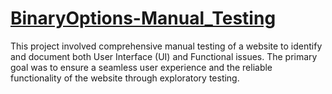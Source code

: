 # [BinaryOptions-Manual_Testing](https://derivfe.github.io/qa-test/)
This project involved comprehensive manual testing of a website to identify and document both User Interface (UI) and Functional issues. The primary goal was to ensure a seamless user experience and the reliable functionality of the website through exploratory testing. 
